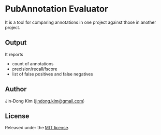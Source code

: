 # PubAnnotation Evaluator
It is a tool for comparing annotations in one project against those in another project.

## Output
It reports
* count of annotations
* precision/recall/fscore
* list of false positives and false negatives

## Author
Jin-Dong Kim (jindong.kim@gmail.com)

## License
Released under the [MIT license](http://opensource.org/licenses/MIT).
